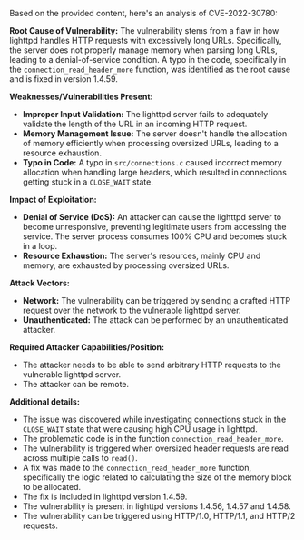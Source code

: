 Based on the provided content, here's an analysis of CVE-2022-30780:

**Root Cause of Vulnerability:**
The vulnerability stems from a flaw in how lighttpd handles HTTP requests with excessively long URLs. Specifically, the server does not properly manage memory when parsing long URLs, leading to a denial-of-service condition. A typo in the code, specifically in the `connection_read_header_more` function, was identified as the root cause and is fixed in version 1.4.59.

**Weaknesses/Vulnerabilities Present:**
- **Improper Input Validation:** The lighttpd server fails to adequately validate the length of the URL in an incoming HTTP request.
- **Memory Management Issue:** The server doesn't handle the allocation of memory efficiently when processing oversized URLs, leading to a resource exhaustion.
- **Typo in Code:** A typo in `src/connections.c` caused incorrect memory allocation when handling large headers, which resulted in connections getting stuck in a `CLOSE_WAIT` state.

**Impact of Exploitation:**
- **Denial of Service (DoS):** An attacker can cause the lighttpd server to become unresponsive, preventing legitimate users from accessing the service. The server process consumes 100% CPU and becomes stuck in a loop.
- **Resource Exhaustion:** The server's resources, mainly CPU and memory, are exhausted by processing oversized URLs.

**Attack Vectors:**
- **Network:** The vulnerability can be triggered by sending a crafted HTTP request over the network to the vulnerable lighttpd server.
- **Unauthenticated:** The attack can be performed by an unauthenticated attacker.

**Required Attacker Capabilities/Position:**
- The attacker needs to be able to send arbitrary HTTP requests to the vulnerable lighttpd server.
- The attacker can be remote.

**Additional details:**
- The issue was discovered while investigating connections stuck in the `CLOSE_WAIT` state that were causing high CPU usage in lighttpd.
- The problematic code is in the function `connection_read_header_more`.
- The vulnerability is triggered when oversized header requests are read across multiple calls to `read()`.
- A fix was made to the `connection_read_header_more` function, specifically the logic related to calculating the size of the memory block to be allocated.
- The fix is included in lighttpd version 1.4.59.
- The vulnerability is present in lighttpd versions 1.4.56, 1.4.57 and 1.4.58.
- The vulnerability can be triggered using HTTP/1.0, HTTP/1.1, and HTTP/2 requests.